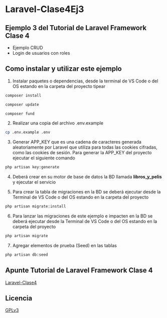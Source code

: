# Laravel-Clase4Ej3
## Ejemplo 3 del Tutorial de Laravel Framework Clase 4

  * Ejemplo CRUD
  * Login de usuarios con roles

## Como instalar y utilizar este ejemplo

1. Instalar paquetes o dependencias, desde la terminal de VS Code o del OS estando en la carpeta del proyecto tipear
```bash
composer install
``` 
```bash
composer update
```
```bash
composer fund
 ```

2. Realizar una copia del archivo .env.example
```bash
cp .env.example .env
```

3. Generar APP_KEY que es una cadena de caracteres generada aleatoriamente por Laravel que utiliza para todas las cookies cifradas, como las cookies de sesión. Para generar la APP_KEY del proyecto ejecutar el siguiente comando
```bash
php artisan key:generate
```

4. Deberá crear en su motor de base de datos la BD llamada **libros_y_pelis** y ejecutar el servicio

5. Para crear la tabla de migraciones en la BD se deberá ejecutar desde la Terminal de VS Code o del OS estando en la carpeta del proyecto
```bash
php artisan migrate:install
```

6. Para lanzar las migraciones de este ejemplo e impacten en la BD se deberá ejecutar desde la Terminal de VS Code o del OS estando en la carpeta del proyecto
```bash
php artisan migrate
```

7.  Agregar elementos de prueba (Seed) en las tablas
```bash
php artisan db:seed
```

## Apunte Tutorial de Laravel Framework Clase 4
[Laravel-Clase4](https://www.profmatiasgarcia.com.ar/uploads/tutoriales/Laravel-Clase4.pdf)

## Licencia
[GPLv3](https://www.gnu.org/licenses/gpl-3.0.en.html)
